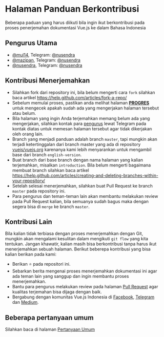 # Halaman Panduan Berkontribusi

Beberapa paduan yang harus diikuti bila ingin ikut berkontribusi pada proses penerjemahan dokumentasi Vue.js ke dalam Bahasa Indonesia

## Pengurus Utama

+ [@mul14](https://github.com/mul14), Telegram: [@nusendra](https://t.me/@mul14)
+ [@mazipan](https://github.com/mazipan), Telegram: [@nusendra](https://t.me/@mazipan)
+ [@nusendra](https://github.com/nusendra), Telegram: [@nusendra](https://t.me/@nusendra)

## Kontribusi Menerjemahkan

+ Silahkan fork dari repository ini, bila belum mengerti cara `fork` silahkan baca artikel https://help.github.com/articles/fork-a-repo/
+ Sebelum memulai proses, pastikan anda melihat halaman **[PROGRES](PROGRESS.md)** untuk mengecek apakah sudah ada yang mengerjakan halaman tersebut atau belum.
+ Bila halaman yang ingin Anda terjemahkan memang belum ada yang mengerjakan, silahkan kontak para [pengurus](#Pengurus-Utama) lewat Telegram pada kontak diatas untuk memesan halaman tersebut agar tidak dikerjakan oleh orang lain.
+ Branch yang menjadi panduan adalah branch `master`, tapi mungkin akan terjadi ketertinggalan dari branch master yang ada di repository [vuejs/vuejs.org](https://github.com/vuejs/vuejs.org) karenanya kami lebih menyarankan untuk mengambil base dari branch `english-version`.
+ Buat branch dari base branch dengan nama halaman yang kalian terjemahkan, misalkan `introduction`. Bila belum mengerti bagaimana membuat branch silahkan baca artikel https://help.github.com/articles/creating-and-deleting-branches-within-your-repository/
+ Setelah selesai menerjemahkan, silahkan buat Pull Request ke branch `master` pada repository ini.
+ Para pengurus dan teman-teman lain akan membantu melakukan review pada Pull Request kalian, bila semuanya sudah bagus maka dengan segera bisa di `merge` ke branch `master`.

## Kontribusi Lain

Bila kalian tidak terbiasa dengan proses menerjemahkan dengan Git, mungkin akan mengalami kesulitan dalam mengikuti `git flow` yang kita tentukan. Jangan khawatir, kalian masih bisa berkontribusi tanpa harus ikut menerjemahkan sebuah halaman. Berikut beberepa kontribusi yang bisa kalian berikan pada kami:

+ Berikan ⭐️ pada repositori ini.
+ Sebarkan berita mengenai proses menerjemahkan dokumentasi ini agar ada teman lain yang sanggup dan ingin membantu proses menerjemahkan.
+ Bantu para pengurus melakukan review pada halaman [Pull Request](https://github.com/vuejs-id/docs/pulls) agar kualitas terjemahan bisa dijaga dengan baik.
+ Bergabung dengan komunitas Vue.js Indonesia di [Facebook](https://www.facebook.com/groups/1675298779418239/), [Telegram](https://t.me/vuejsid) dan [Medium](https://medium.com/vuejs-id).

## Beberapa pertanyaan umum

Silahkan baca di halaman [Pertanyaan Umum](FAQ.md)
